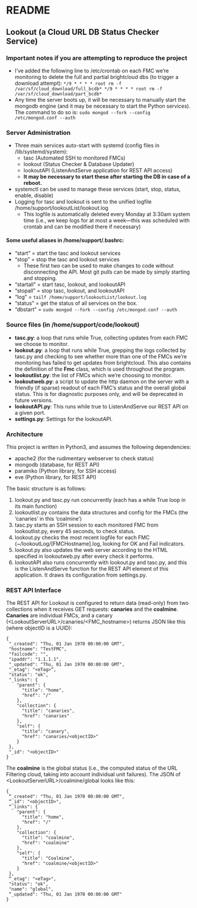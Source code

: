 # README
## Lookout (a Cloud URL DB Status Checker Service)
### Important notes if you are attempting to reproduce the project
- I’ve added the following line to /etc/crontab on each FMC we’re monitoring to delete the full and partial brightcloud dbs (to trigger a download attempt):
`*/9 * * * * root rm -f /var/sf/cloud_download/full_bcdb*
*/9 * * * * root rm -f /var/sf/cloud_download/part_bcdb*`
-  Any time the server boots up, it will be necessary to manually start the mongodb engine (and it may be necessary to start the Python services). The command to do so is:
`sudo mongod --fork --config /etc/mongod.conf --auth`

### Server Administration
- Three main services auto-start with systemd (config files in /lib/systemd/system):
	- tasc (Automated SSH to monitored FMCs)
	- lookout (Status Checker & Database Updater)
	- lookoutAPI (ListenAndServe application for REST API access)
	- **It may be necessary to start these after starting the DB in case of a reboot.**
- systemctl can be used to manage these services (start, stop, status, enable, disable)
- Logging for tasc and lookout is sent to the unified logfile /home/support/lookoutList/lookout.log
	- This logfile is automatically deleted every Monday at 3:30am system time (i.e., we keep logs for at most a week—this was scheduled with crontab and can be modified there if necessary)

#### Some useful aliases in /home/support/.bashrc:
- “start” = start the tasc and lookout services
- “stop” = stop the tasc and lookout services
	- These first two can be used to make changes to code without disconnecting the API. Most git pulls can be made by simply starting and stopping.
- “startall” = start tasc, lookout, and lookoutAPI
- “stopall” = stop tasc, lookout, and lookoutAPI
- “log” = `tailf /home/support/lookoutList/lookout.log`
- “status” = get the status of all services on the box.
- “dbstart” = `sudo mongod --fork --config /etc/mongod.conf --auth`

### Source files (in /home/support/code/lookout)
- **tasc.py**: a loop that runs while True, collecting updates from each FMC we choose to monitor.
- **lookout.py**: a loop that runs while True, grepping the logs collected by tasc.py and checking to see whether more than one of the FMCs we’re monitoring has failed to get updates from brightcloud. This also contains the definition of the **Fmc** class, which is used throughout the program.
- **lookoutlist.py**: the list of FMCs which we’re choosing to monitor.
- **lookoutweb.py**: a script to update the http daemon on the server with a friendly (if sparse) readout of each FMC’s status and the overall global status. This is for diagnostic purposes only, and will be deprecated in future versions.
- **lookoutAPI.py**: This runs while true to ListenAndServe our REST API on a given port.
- **settings.py**: Settings for the lookoutAPI.

### Architecture
This project is written in Python3, and assumes the following dependencies:

- apache2 (for the rudimentary webserver to check status)
- mongodb (database, for REST API)
- paramiko (Python library, for SSH access)
- eve (Python library, for REST API)


The basic structure is as follows:
1. lookout.py and tasc.py run concurrently (each has a while True loop in its main function)
2. lookoutlist.py contains the data structures and config for the FMCs (the ‘canaries’ in this ‘coalmine’)
2. tasc.py starts an SSH session to each monitored FMC from lookoutlist.py, every 45 seconds, to check status.
3. lookout.py checks the most recent logfile for each FMC (~/lookoutLog/[FMCHostname].log, looking for OK and Fail indicators.
4. lookout.py also updates the web server according to the HTML specified in lookoutweb.py after every check it performs.
5. lookoutAPI also runs concurrently with lookout.py and tasc.py, and this is the ListenAndServe function for the REST API element of this application. It draws its configuration from settings.py.

### REST API Interface
The REST API for Lookout is configured to return data (read-only) from two collections when it receives GET requests: **canaries** and the **coalmine**. **Canaries** are individual FMCs, and a canary (\<LookoutServerURL\>/canaries/\<FMC\_hostname\>) returns JSON like this (where objectID is a UUID):

	{
	 "_created": "Thu, 01 Jan 1970 00:00:00 GMT",
	 "hostname": "TestFMC",
	 "failcode": "",
	 "ipaddr": "1.1.1.1",
	 "_updated": "Thu, 01 Jan 1970 00:00:00 GMT",
	 "_etag": "<eTag>”,
	 "status": "ok",
	 "_links": {
		"parent": {
		  "title": "home",
		  "href": "/"
		},
		"collection": {
		  "title": "canaries",
		  "href": "canaries"
		},
		"self": {
		  "title": "canary",
		  "href": "canaries/<objectID>"
		}
	 },
	 "_id": "<objectID>"
	}

The **coalmine** is the global status (i.e., the computed status of the URL Filtering cloud, taking into account individual unit failures). The JSON of \<LookoutServerURL\>/coalmine/global looks like this:

	{
	 “_created": "Thu, 01 Jan 1970 00:00:00 GMT",
	 “_id": "<objectID>",
	 “_links": {
		"parent": {
		  "title": "home",
		  "href": "/"
		},
		"collection": {
		  "title": "coalmine",
		  "href": "coalmine"
		},
		"self": {
		  "title": "Coalmine",
		  "href": "coalmine/<objectID>"
		}
	 },
	 “_etag": "<eTag>",
	 "status": "ok",
	 "name": "global",
	 “_updated": "Thu, 01 Jan 1970 00:00:00 GMT"
	}

